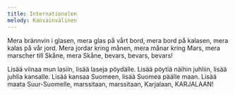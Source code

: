 ```yaml
---
title: Internationalen
melody: Kansainvälinen
---
```

Mera brännvin i glasen,
mera glas på vårt bord,
mera bord på kalasen,
mera kalas på vår jord.
Mera jordar kring månen,
mera månar kring Mars,
mera marscher till Skåne,
mera Skåne, bevars, bevars, bevars!

Lisää viinaa mun lasiin,
lisää laseja pöydälle.
Lisää pöytiä näihin juhliin,
lisää juhlia kansalle.
Lisää kansaa Suomeen,
lisää Suomea päälle maan.
Lisää maata Suur-Suomelle,
marssitaan, marssitaan, Karjalaan,
KARJALAAN!
